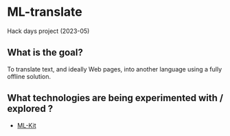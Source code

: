 # ML-translate
Hack days project (2023-05)

## What is the goal?
To translate text, and ideally Web pages, into another language using a fully offline solution.

## What technologies are being experimented with / explored ?
- [ML-Kit](https://developers.google.com/ml-kit/language/translation/android)
